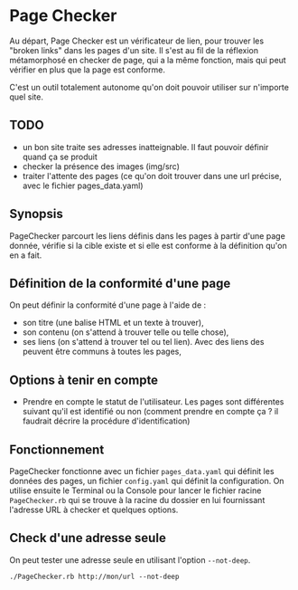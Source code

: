 # Page Checker

Au départ, Page Checker est un vérificateur de lien, pour trouver les "broken links" dans les pages d'un site. Il s'est au fil de la réflexion métamorphosé en checker de page, qui a la même fonction, mais qui peut vérifier en plus que la page est conforme.

C'est un outil totalement autonome qu'on doit pouvoir utiliser sur n'importe quel site.

## TODO

* un bon site traite ses adresses inatteignable. Il faut pouvoir définir quand ça se produit
* checker la présence des images (img/src)
* traiter l'attente des pages (ce qu'on doit trouver dans une url précise, avec le fichier pages_data.yaml)

## Synopsis

PageChecker parcourt les liens définis dans les pages à partir d'une page donnée, vérifie si la cible existe et si elle est conforme à la définition qu'on en a fait.

## Définition de la conformité d'une page

On peut définir la conformité d'une page à l'aide de :

* son titre (une balise HTML et un texte à trouver),
* son contenu (on s'attend à trouver telle ou telle chose),
* ses liens (on s'attend à trouver tel ou tel lien). Avec des liens des peuvent être communs à toutes les pages,

## Options à tenir en compte

* Prendre en compte le statut de l'utilisateur. Les pages sont différentes suivant qu'il est identifié ou non (comment prendre en compte ça ? il faudrait décrire la procédure d'identification)

## Fonctionnement

PageChecker fonctionne avec un fichier `pages_data.yaml` qui définit les données des pages, un fichier `config.yaml` qui définit la configuration. On utilise ensuite le Terminal ou la Console pour lancer le fichier racine `PageChecker.rb` qui se trouve à la racine du dossier en lui fournissant l'adresse URL à checker et quelques options.

## Check d'une adresse seule

On peut tester une adresse seule en utilisant l'option `--not-deep`.

~~~
./PageChecker.rb http://mon/url --not-deep
~~~
